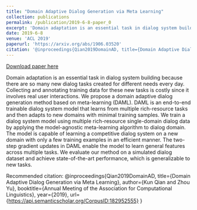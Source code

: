 ```yaml
---
title: "Domain Adaptive Dialog Generation via Meta Learning"
collection: publications
permalink: /publication/2019-6-8-paper_0
excerpt: 'Domain adaptation is an essential task in dialog system building because there are so many new dialog tasks created for different needs every day. Collecting and annotating training data for these new tasks is costly since it involves real user interactions. We propose a domain adaptive dialog generation method based on meta-learning (DAML). DAML is an end-to-end trainable dialog system model that learns from multiple rich-resource tasks and then adapts to new domains with minimal training samples. We train a dialog system model using multiple rich-resource single-domain dialog data by applying the model-agnostic meta-learning algorithm to dialog domain. The model is capable of learning a competitive dialog system on a new domain with only a few training examples in an efficient manner. The two-step gradient updates in DAML enable the model to learn general features across multiple tasks. We evaluate our method on a simulated dialog dataset and achieve state-of-the-art performance, which is generalizable to new tasks.'
date: 2019-6-8
venue: 'ACL 2019'
paperurl: 'https://arxiv.org/abs/1906.03520'
citation: '@inproceedings{Qian2019DomainAD, title={Domain Adaptive Dialog Generation via Meta Learning}, author={Kun Qian and Zhou Yu}, booktitle={Annual Meeting of the Association for Computational Linguistics}, year={2019}, url={https://api.semanticscholar.org/CorpusID:182952555} }'
---
```


<a href='https://arxiv.org/abs/1906.03520'>Download paper here</a>

Domain adaptation is an essential task in dialog system building because there are so many new dialog tasks created for different needs every day. Collecting and annotating training data for these new tasks is costly since it involves real user interactions. We propose a domain adaptive dialog generation method based on meta-learning (DAML). DAML is an end-to-end trainable dialog system model that learns from multiple rich-resource tasks and then adapts to new domains with minimal training samples. We train a dialog system model using multiple rich-resource single-domain dialog data by applying the model-agnostic meta-learning algorithm to dialog domain. The model is capable of learning a competitive dialog system on a new domain with only a few training examples in an efficient manner. The two-step gradient updates in DAML enable the model to learn general features across multiple tasks. We evaluate our method on a simulated dialog dataset and achieve state-of-the-art performance, which is generalizable to new tasks.

Recommended citation: @inproceedings{Qian2019DomainAD, title={Domain Adaptive Dialog Generation via Meta Learning}, author={Kun Qian and Zhou Yu}, booktitle={Annual Meeting of the Association for Computational Linguistics}, year={2019}, url={https://api.semanticscholar.org/CorpusID:182952555} }